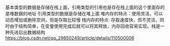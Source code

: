 基本类型的数据是存储在栈上面，引用类型的引用也是存在栈上面的这个里面存的是堆数据的地址
引用类型的数据是存储在堆上面
堆内存的特点：使用灵活，可以动态增加或删除空间，但是存取比较慢
栈内存的特点: 存取速度快，但不灵活，同时由于结构简单，在变量使用完成后就可以将其释放，内存回收容易实现。栈是一种先进后出数据结构
https://blog.csdn.net/qq_29850249/article/details/110500006
